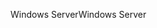 <span data-ttu-id="c2e14-101">Windows Server</span><span class="sxs-lookup"><span data-stu-id="c2e14-101">Windows Server</span></span>